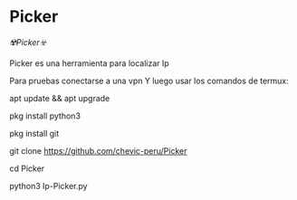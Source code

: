 # Picker
*☢️Picker☣️*

Picker es una herramienta para localizar Ip

Para pruebas conectarse a una vpn
Y luego usar los comandos de termux:

apt update && apt upgrade

pkg install python3

pkg install git

git clone 
https://github.com/chevic-peru/Picker

cd Picker

python3 Ip-Picker.py
